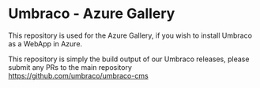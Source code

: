 # Umbraco - Azure Gallery
This repository is used for the Azure Gallery, if you wish to install Umbraco as a WebApp in Azure.

This repository is simply the build output of our Umbraco releases, please submit any PRs to the main repository https://github.com/umbraco/umbraco-cms
